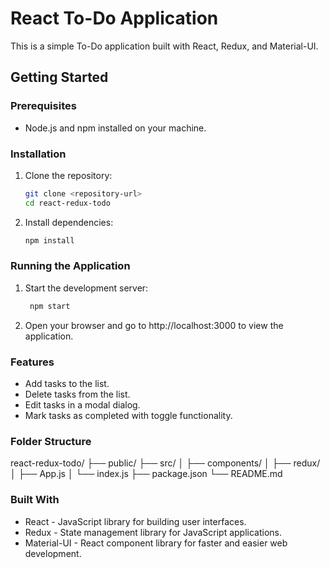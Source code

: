 # React To-Do Application

This is a simple To-Do application built with React, Redux, and Material-UI.

## Getting Started

### Prerequisites

- Node.js and npm installed on your machine.

### Installation

1. Clone the repository:

   ```bash
   git clone <repository-url>
   cd react-redux-todo

   ```

2. Install dependencies:
   ```bash
   npm install
   ```

### Running the Application

1. Start the development server:
   ```bash
    npm start
   ```
2. Open your browser and go to http://localhost:3000 to view the application.

### Features

- Add tasks to the list.
- Delete tasks from the list.
- Edit tasks in a modal dialog.
- Mark tasks as completed with toggle functionality.

### Folder Structure

react-redux-todo/
├── public/
├── src/
│ ├── components/
│ ├── redux/
│ ├── App.js
│ └── index.js
├── package.json
└── README.md

### Built With

- React - JavaScript library for building user interfaces.
- Redux - State management library for JavaScript applications.
- Material-UI - React component library for faster and easier web development.
